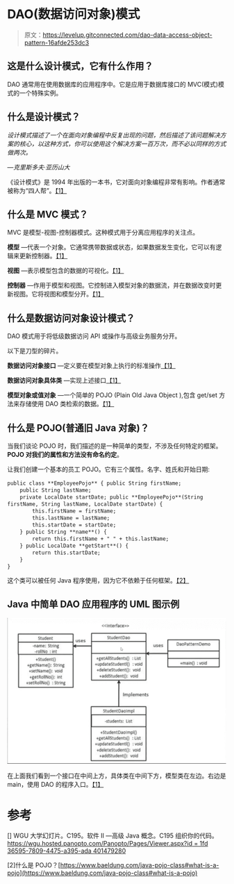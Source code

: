 # DAO(数据访问对象)模式

> 原文：<https://levelup.gitconnected.com/dao-data-access-object-pattern-16afde253dc3>

## 这是什么设计模式，它有什么作用？

DAO 通常用在使用数据库的应用程序中。它是应用于数据库接口的 MVC(模式)模式的一个特殊实例。

## 什么是设计模式？

*设计模式描述了一个在面向对象编程中反复出现的问题，然后描述了该问题解决方案的核心，以这种方式，你可以使用这个解决方案一百万次，而不必以同样的方式做两次。*

*—克里斯多夫·亚历山大*

《设计模式》是 1994 年出版的一本书，它对面向对象编程非常有影响。作者通常被称为“四人帮”。[【1】](https://wgu.hosted.panopto.com/Panopto/Pages/Viewer.aspx?id=1fd36595-7809-4475-a395-ada401479280)

## 什么是 MVC 模式？

MVC 是模型-视图-控制器模式。这种模式用于分离应用程序的关注点。

**模型** —代表一个对象。它通常携带数据或状态，如果数据发生变化，它可以有逻辑来更新控制器。[【1】](https://wgu.hosted.panopto.com/Panopto/Pages/Viewer.aspx?id=1fd36595-7809-4475-a395-ada401479280)

**视图** —表示模型包含的数据的可视化。[【1】](https://wgu.hosted.panopto.com/Panopto/Pages/Viewer.aspx?id=1fd36595-7809-4475-a395-ada401479280)

**控制器** —作用于模型和视图。它控制进入模型对象的数据流，并在数据改变时更新视图。它将视图和模型分开。[【1】](https://wgu.hosted.panopto.com/Panopto/Pages/Viewer.aspx?id=1fd36595-7809-4475-a395-ada401479280)

## 什么是数据访问对象设计模式？

DAO 模式用于将低级数据访问 API 或操作与高级业务服务分开。

以下是刀型的碎片。

**数据访问对象接口** —定义要在模型对象上执行的标准操作[【1】](https://wgu.hosted.panopto.com/Panopto/Pages/Viewer.aspx?id=1fd36595-7809-4475-a395-ada401479280)

**数据访问对象具体类** —实现上述接口[【1】](https://wgu.hosted.panopto.com/Panopto/Pages/Viewer.aspx?id=1fd36595-7809-4475-a395-ada401479280)

**模型对象或值对象** —一个简单的 POJO (Plain Old Java Object ),包含 get/set 方法来存储使用 DAO 类检索的数据。[【1】](https://wgu.hosted.panopto.com/Panopto/Pages/Viewer.aspx?id=1fd36595-7809-4475-a395-ada401479280)

## 什么是 POJO(普通旧 Java 对象)？

当我们谈论 POJO 时，我们描述的是一种简单的类型，不涉及任何特定的框架。**POJO 对我们的属性和方法没有命名约定**。

让我们创建一个基本的员工 POJO。它有三个属性。名字、姓氏和开始日期:

```
public class **EmployeePojo** { public String firstName;
    public String lastName;
    private LocalDate startDate; public **EmployeePojo**(String firstName, String lastName, LocalDate startDate) {
        this.firstName = firstName;
        this.lastName = lastName;
        this.startDate = startDate;
    } public String **name**() {
        return this.firstName + " " + this.lastName;
    } public LocalDate **getStart**() {
        return this.startDate;
    }
}
```

这个类可以被任何 Java 程序使用，因为它不依赖于任何框架。[【2】](https://www.baeldung.com/java-pojo-class#what-is-a-pojo)

## Java 中简单 DAO 应用程序的 UML 图示例

![](img/e1d509f1975b6bd4dbda2f7e72980225.png)

在上面我们看到一个接口在中间上方，具体类在中间下方，模型类在左边。右边是 main，使用 DAO 的程序入口。[【1】](https://wgu.hosted.panopto.com/Panopto/Pages/Viewer.aspx?id=1fd36595-7809-4475-a395-ada401479280)

# 参考

[] WGU 大学幻灯片。C195。软件 II —高级 Java 概念。C195 组织你的代码。[https://wgu.hosted.panopto.com/Panopto/Pages/Viewer.aspx?id = 1fd 36595-7809-4475-a395-ada 401479280](https://wgu.hosted.panopto.com/Panopto/Pages/Viewer.aspx?id=1fd36595-7809-4475-a395-ada401479280)

[2]什么是 POJO？[https://www.baeldung.com/java-pojo-class#what-is-a-pojo](https://www.baeldung.com/java-pojo-class#what-is-a-pojo)